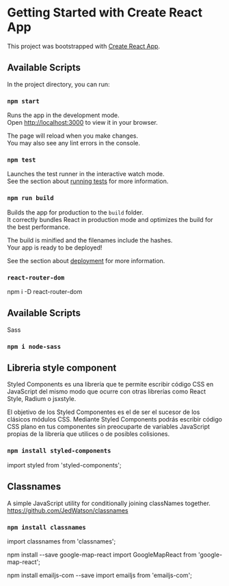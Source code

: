 # Getting Started with Create React App

This project was bootstrapped with [Create React App](https://github.com/facebook/create-react-app).

## Available Scripts

In the project directory, you can run:

### `npm start`

Runs the app in the development mode.\
Open [http://localhost:3000](http://localhost:3000) to view it in your browser.

The page will reload when you make changes.\
You may also see any lint errors in the console.

### `npm test`

Launches the test runner in the interactive watch mode.\
See the section about [running tests](https://facebook.github.io/create-react-app/docs/running-tests) for more information.

### `npm run build`

Builds the app for production to the `build` folder.\
It correctly bundles React in production mode and optimizes the build for the best performance.

The build is minified and the filenames include the hashes.\
Your app is ready to be deployed!

See the section about [deployment](https://facebook.github.io/create-react-app/docs/deployment) for more information.

### `react-router-dom`

npm i -D react-router-dom

## Available Scripts
Sass

### `npm i node-sass`

## Libreria style component

Styled Components es una librería que te permite escribir código CSS en JavaScript del mismo modo que ocurre con otras librerías como React Style, Radium o jsxstyle.

El objetivo de los Styled Componentes es el de ser el sucesor de los clásicos módulos CSS. Mediante Styled Components podrás escribir código CSS plano en tus componentes sin preocuparte de variables JavaScript propias de la librería que utilices o de posibles colisiones.

### `npm install styled-components`

import styled from 'styled-components';

## Classnames
A simple JavaScript utility for conditionally joining classNames together.
https://github.com/JedWatson/classnames
### `npm install classnames`
import classnames from 'classnames';

npm install --save google-map-react
import GoogleMapReact from 'google-map-react';

npm install emailjs-com --save
import emailjs from 'emailjs-com';